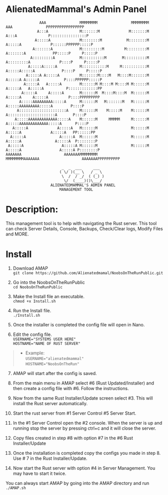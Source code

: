 # AlienatedMammal's Admin Panel 

```
       	       AAA               MMMMMMMM               MMMMMMMM               AAA               PPPPPPPPPPPPPPPPP
              A:::A              M:::::::M             M:::::::M              A:::A              P::::::::::::::::P
             A:::::A             M::::::::M           M::::::::M             A:::::A             P::::::PPPPPP:::::P
            A:::::::A            M:::::::::M         M:::::::::M            A:::::::A            PP:::::P     P:::::P
           A:::::::::A           M::::::::::M       M::::::::::M           A:::::::::A             P::::P     P:::::P
          A:::::A:::::A          M:::::::::::M     M:::::::::::M          A:::::A:::::A            P::::P     P:::::P
       	 A:::::A A:::::A         M:::::::M::::M   M::::M:::::::M         A:::::A A:::::A           P::::PPPPPP:::::P
        A:::::A   A:::::A        M::::::M M::::M M::::M M::::::M        A:::::A   A:::::A          P:::::::::::::PP
       A:::::A     A:::::A       M::::::M  M::::M::::M  M::::::M       A:::::A     A:::::A         P::::PPPPPPPPP  
      A:::::AAAAAAAAA:::::A      M::::::M   M:::::::M   M::::::M      A:::::AAAAAAAAA:::::A        P::::P    
     A:::::::::::::::::::::A     M::::::M    M:::::M    M::::::M     A:::::::::::::::::::::A       P::::P
    A:::::AAAAAAAAAAAAA:::::A    M::::::M     MMMMM     M::::::M    A:::::AAAAAAAAAAAAA:::::A      P::::P
   A:::::A             A:::::A   M::::::M               M::::::M   A:::::A             A:::::A   PP::::::PP
  A:::::A               A:::::A  M::::::M               M::::::M  A:::::A               A:::::A  P::::::::P
 A:::::A                 A:::::A M::::::M               M::::::M A:::::A                 A:::::A P::::::::P
AAAAAAA                   AAAAAAAMMMMMMMM               MMMMMMMMAAAAAAA                   AAAAAAAPPPPPPPPPP

					     _  _  ___     ___  
					    ( \/ )(__ \   / _ \ 
					     \  /  / _/  ( (_) )
					      \/  (____)()\___/ 
					ALIENATEDMAMMAL'S ADMIN PANEL
						MANAGEMENT TOOL
```

# Description: 
This management tool is to help with navigating the Rust server. This tool can check Server Details, 
Console, Backups, Check/Clear logs, Modify Files and MORE. 


# Install 
1) Download AMAP<br>
```git clone https://github.com/Alienatedmamal/NoobsOnTheRunPublic.git```

2) Go into the NoobsOnTheRunPublic<br>
   ```cd NoobsOnTheRunPublic```

3) Make the Install file an executable.<br>
```chmod +x Install.sh```

4) Run the Install file.<br>
```./Install.sh```

5) Once the installer is completed the config file will open in Nano.<br>

6) Edit the config file.<br>
```USERNAME="SYSTEMS USER HERE"```<br>
```HOSTNAME="NAME OF RUST SERVER"```<br>
>- Example:<br>
```USERNAME="alienatedmammal"```<br>
```HOSTNAME="NoobsOnTheRun"```

7) AMAP will start after the config is saved. 

8) From the main menu in AMAP select #6 (Rust Updated/Installer) and then create a config file with #6. 
   Follow the instructions. 

9) Now from the same Rust Installer/Update screen select #3.
   This will install the Rust server automatically. 

10) Start the rust server from #1 Server Control #5 Server Start.

11) In the #1 Server Control open the #2 console. When the server is up and running stop the server by
    pressing ctrl+c and it will close the server.

12) Copy files created in step #8 with option #7 in the #6 Rust Installer/Update

13) Once the installation is completed copy the configs you made in step 8. 
    Use # 7 in the Rust Installer/Update.

14) Now start the Rust server with option #4 in Server Management. You may have to start it twice.  




You can always start AMAP by going into the AMAP directory and run 
```./AMAP.sh```
   

